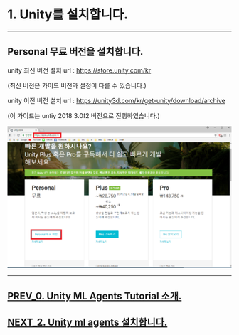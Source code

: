 # 1. Unity를 설치합니다.
- - -

## Personal 무료 버전을 설치합니다.

unity 최신 버전 설치 url : https://store.unity.com/kr

(최신 버전은 가이드 버전과 설정이 다를 수 있습니다.)

unity 이전 버전 설치 url : https://unity3d.com/kr/get-unity/download/archive

(이 가이드는 untiy 2018 3.0f2 버전으로 진행하였습니다.)

![Alt text](/unity_ml_agents_tutorial/1.unity_download/unity_download.png)
- - -

## [PREV_0. Unity ML Agents Tutorial 소개.](https://github.com/hyunho1027/Unity_ML_Agents_Tutorial/)

## [NEXT_2. Unity ml agents 설치합니다.](https://github.com/hyunho1027/Unity_ML_Agents_Tutorial/tree/master/unity_ml_agents_tutorial/2.unity_ml_agent_download)
